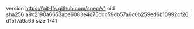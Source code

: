 version https://git-lfs.github.com/spec/v1
oid sha256:a9c2190a6653abe6083e4d75dcc59db57a6c0b259ed6b10992cf26d1517a9a66
size 1741
